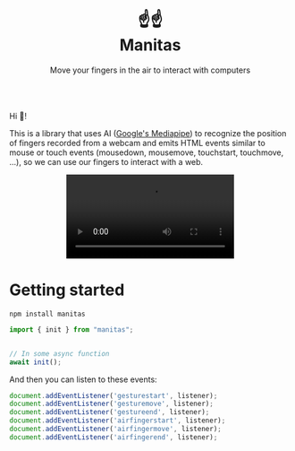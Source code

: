 <div align="center">
<h1> ☝️☝️ <br/>
Manitas</h1>
Move your fingers in the air to interact with computers
</div>
<br/><br/><br/>

Hi 👋!

This is a library that uses AI ([Google's Mediapipe](https://developers.google.com/mediapipe/solutions/vision/gesture_recognizer)) to recognize
the position of fingers recorded from a webcam and emits HTML events similar to mouse or touch events (mousedown, mousemove, touchstart, touchmove, ...),
so we can use our fingers to interact with a web.

<div align="center">
<video src="https://user-images.githubusercontent.com/154258/224558658-852015d9-ce86-4663-8c4a-f76588997151.mp4"></video>
</div>

# Getting started

```
npm install manitas
```

```js
import { init } from "manitas";


// In some async function
await init();
```
And then you can listen to these events:
```js
document.addEventListener('gesturestart', listener);
document.addEventListener('gesturemove', listener);
document.addEventListener('gestureend', listener);
document.addEventListener('airfingerstart', listener);
document.addEventListener('airfingermove', listener);
document.addEventListener('airfingerend', listener);
```



